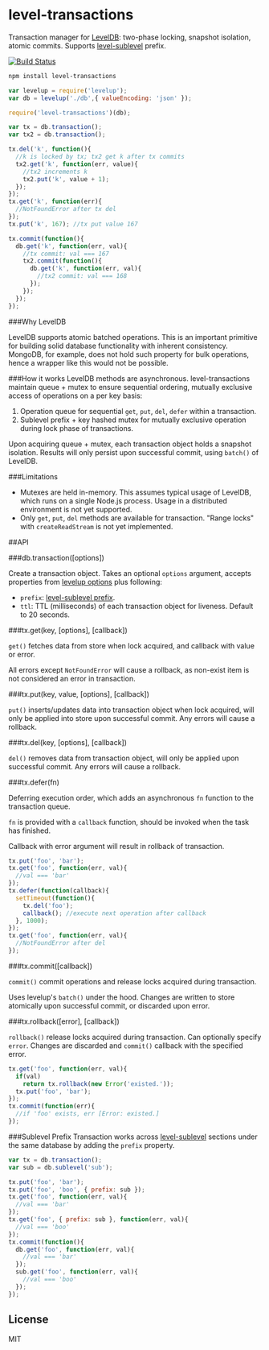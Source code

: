 # level-transactions

Transaction manager for [LevelDB](https://github.com/rvagg/node-levelup): 
two-phase locking, snapshot isolation, atomic commits. Supports [level-sublevel](https://github.com/dominictarr/level-sublevel) prefix.

[![Build Status](https://travis-ci.org/cshum/level-transactions.svg?branch=master)](https://travis-ci.org/cshum/level-transactions)

```bash
npm install level-transactions
```

```js
var levelup = require('levelup');
var db = levelup('./db',{ valueEncoding: 'json' });

require('level-transactions')(db);

var tx = db.transaction();
var tx2 = db.transaction();

tx.del('k', function(){
  //k is locked by tx; tx2 get k after tx commits
  tx2.get('k', function(err, value){
    //tx2 increments k
    tx2.put('k', value + 1);
  });
});
tx.get('k', function(err){
  //NotFoundError after tx del
});
tx.put('k', 167); //tx put value 167

tx.commit(function(){
  db.get('k', function(err, val){
    //tx commit: val === 167
    tx2.commit(function(){
      db.get('k', function(err, val){
        //tx2 commit: val === 168
      });
    });
  });
});

```

###Why LevelDB

LevelDB supports atomic batched operations. This is an important primitive for building solid database functionality with inherent consistency.
MongoDB, for example, does not hold such property for bulk operations, hence a wrapper like this would not be possible.

###How it works
LevelDB methods are asynchronous.
level-transactions maintain queue + mutex to ensure sequential ordering, mutually exclusive access of operations on a per key basis:

1. Operation queue for sequential `get`, `put`, `del`, `defer` within a transaction.
2. Sublevel prefix + key hashed mutex for mutually exclusive operation during lock phase of transactions.

Upon acquiring queue + mutex, each transaction object holds a snapshot isolation. Results will only persist upon successful commit, using `batch()` of LevelDB.

###Limitations
* Mutexes are held in-memory. This assumes typical usage of LevelDB, which runs on a single Node.js process. Usage in a distributed environment is not yet supported.
* Only `get`, `put`, `del` methods are available for transaction. "Range locks" with `createReadStream` is not yet implemented.

##API

###db.transaction([options])

Create a transaction object. Takes an optional `options` argument, accepts properties from [levelup options](https://github.com/rvagg/node-levelup#options) plus following:
* `prefix`: [level-sublevel prefix](https://github.com/dominictarr/level-sublevel#hooks-example).
* `ttl`: TTL (milliseconds) of each transaction object for liveness. Default to 20 seconds.

###tx.get(key, [options], [callback])

`get()` fetches data from store when lock acquired, 
and callback with value or error.

All errors except `NotFoundError` will cause a rollback, as non-exist item is not considered an error in transaction.

###tx.put(key, value, [options], [callback])

`put()` inserts/updates data into transaction object when lock acquired, 
will only be applied into store upon successful commit. 
Any errors will cause a rollback.

###tx.del(key, [options], [callback])

`del()` removes data from transaction object, 
will only be applied upon successful commit. 
Any errors will cause a rollback.

###tx.defer(fn)

Deferring execution order,
which adds an asynchronous `fn` function to the transaction queue. 

`fn` is provided with a `callback` function, should be invoked when the task has finished.

Callback with error argument will result in rollback of transaction.

```js
tx.put('foo', 'bar');
tx.get('foo', function(err, val){
  //val === 'bar'
});
tx.defer(function(callback){
  setTimeout(function(){
    tx.del('foo');
    callback(); //execute next operation after callback
  }, 1000);
});
tx.get('foo', function(err, val){
  //NotFoundError after del
});
```

###tx.commit([callback])

`commit()` commit operations and release locks acquired during transaction.

Uses levelup's `batch()` under the hood.
Changes are written to store atomically upon successful commit, or discarded upon error.


###tx.rollback([error], [callback])

`rollback()` release locks acquired during transaction. Can optionally specify `error`.
Changes are discarded and `commit()` callback with the specified error.

```js
tx.get('foo', function(err, val){
  if(val)
    return tx.rollback(new Error('existed.'));
  tx.put('foo', 'bar');
});
tx.commit(function(err){
  //if 'foo' exists, err [Error: existed.]
});

```

###Sublevel Prefix
Transaction works across [level-sublevel](https://github.com/dominictarr/level-sublevel) sections under the same database by adding the `prefix` property.
```js
var tx = db.transaction();
var sub = db.sublevel('sub');

tx.put('foo', 'bar');
tx.put('foo', 'boo', { prefix: sub });
tx.get('foo', function(err, val){
  //val === 'bar'
});
tx.get('foo', { prefix: sub }, function(err, val){
  //val === 'boo'
});
tx.commit(function(){
  db.get('foo', function(err, val){
    //val === 'bar'
  });
  sub.get('foo', function(err, val){
    //val === 'boo'
  });
});
```


## License

MIT
